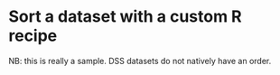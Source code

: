 # Sort a dataset with a custom R recipe

NB: this is really a sample. DSS datasets do not natively have an order.
